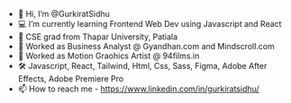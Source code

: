 - 👋 Hi, I’m @GurkiratSidhu
- :computer: I’m currently learning Frontend Web Dev using Javascript and React
- :school: CSE grad from Thapar University, Patiala
- :office: Worked as Business Analyst @ Gyandhan.com and Mindscroll.com
- :movie_camera: Worked as Motion Graohics Artist @ 94films.in
- :hammer_and_wrench: Javascript, React, Tailwind, Html, Css, Sass, Figma, Adobe After Effects, Adobe Premiere Pro
- 📫 How to reach me - https://www.linkedin.com/in/gurkiratsidhu/

<!---
GurkiratSidhu/GurkiratSidhu is a ✨ special ✨ repository because its `README.md` (this file) appears on your GitHub profile.
You can click the Preview link to take a look at your changes.
--->
